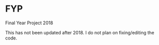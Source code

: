 # FYP
Final Year Project 2018

This has not been updated after 2018. I do not plan on fixing/editing the code.
